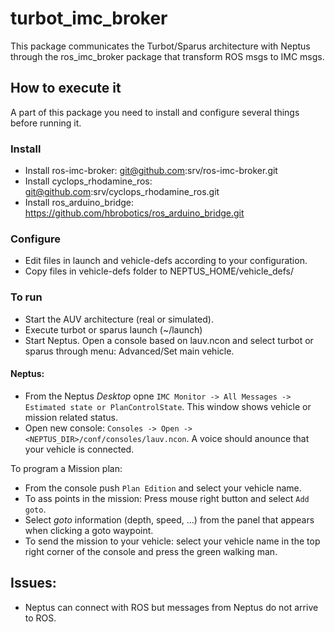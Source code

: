 # turbot_imc_broker


This package communicates the Turbot/Sparus architecture with Neptus through the ros_imc_broker package that transform ROS msgs to IMC msgs.

## How to execute it
A part of this package you need to install and configure several things before running it.

### Install
* Install ros-imc-broker: git@github.com:srv/ros-imc-broker.git
* Install cyclops_rhodamine_ros: git@github.com:srv/cyclops_rhodamine_ros.git
* Install ros_arduino_bridge: https://github.com/hbrobotics/ros_arduino_bridge.git

### Configure
* Edit files in launch and vehicle-defs according to your configuration.
* Copy files in vehicle-defs folder to NEPTUS_HOME/vehicle_defs/

### To run
* Start the AUV architecture (real or simulated).
* Execute turbot or sparus launch (~/launch)
* Start Neptus. Open a console based on lauv.ncon and select turbot or sparus through menu: Advanced/Set main vehicle.

#### Neptus:
* From the Neptus *Desktop* opne `IMC Monitor -> All Messages -> Estimated state or PlanControlState`. 
This window shows vehicle or mission related status.
* Open new console: `Consoles -> Open -> <NEPTUS_DIR>/conf/consoles/lauv.ncon`. 
A voice should anounce that your vehicle is connected.

To program a Mission plan:
* From the console push `Plan Edition` and select your vehicle name.
* To ass points in the mission: Press mouse right button and select `Add goto`.
* Select *goto* information (depth, speed, ...) from the panel that appears when clicking a goto waypoint.
* To send the mission to your vehicle: select your vehicle name in the top right corner of the console and press the green walking man.

## Issues:
* Neptus can connect with ROS but messages from Neptus do not arrive to ROS.
 